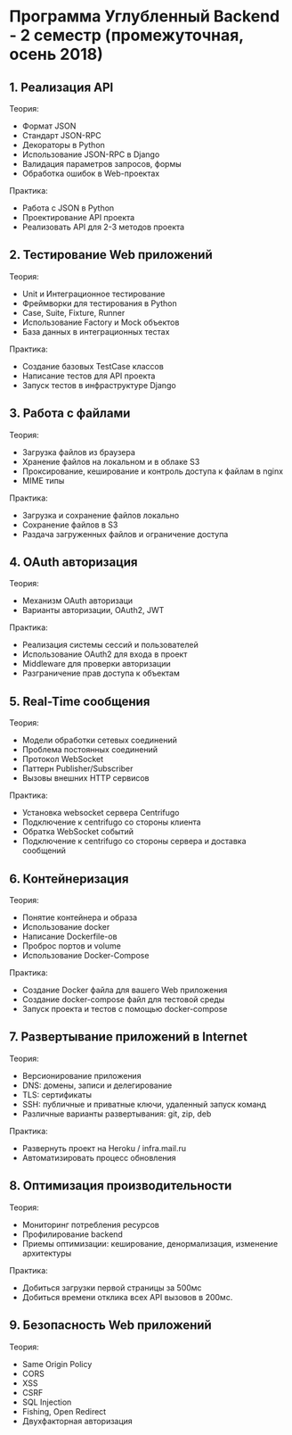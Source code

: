 # Программа Углубленный Backend - 2 семестр (промежуточная, осень 2018)

## 1. Реализация API

Теория:
- Формат JSON
- Стандарт JSON-RPC
- Декораторы в Python
- Использование JSON-RPC в Django
- Валидация параметров запросов, формы
- Обработка ошибок в Web-проектах

Практика:
- Работа с JSON в Python
- Проектирование API проекта
- Реализовать API для 2-3 методов проекта


## 2. Тестирование Web приложений

Теория:
- Unit и Интеграционное тестирование
- Фреймворки для тестирования в Python
- Case, Suite, Fixture, Runner
- Использование Factory и Mock объектов
- База данных в интеграционных тестах

Практика:
- Создание базовых TestCase классов
- Написание тестов для API проекта
- Запуск тестов в инфраструктуре Django


## 3. Работа с файлами

Теория:
- Загрузка файлов из браузера
- Хранение файлов на локальном и в облаке S3
- Проксирование, кеширование и контроль доступа к файлам в nginx
- MIME типы

Практика:
- Загрузка и сохранение файлов локально
- Сохранение файлов в S3
- Раздача загруженных файлов и ограничение доступа


## 4. OAuth авторизация

Теория:
- Механизм OAuth авторизаци
- Варианты авторизации, OAuth2, JWT

Практика:
- Реализация системы сессий и пользователей
- Использование OAuth2 для входа в проект
- Middleware для проверки авторизации
- Разграничение прав доступа к объектам


## 5. Real-Time сообщения

Теория:
- Модели обработки сетевых соединений
- Проблема постоянных соединений
- Протокол WebSocket
- Паттерн Publisher/Subscriber
- Вызовы внешних HTTP сервисов

Практика:
- Установка websocket сервера Centrifugo
- Подключение к centrifugo со стороны клиента
- Обратка WebSocket событий
- Подключение к centrifugo со стороны сервера и доставка сообщений


## 6. Контейнеризация

Теория:
- Понятие контейнера и образа
- Использование docker
- Написание Dockerfile-ов
- Проброс портов и volume
- Использование Docker-Compose

Практика:
- Создание Docker файла для вашего Web приложения
- Создание docker-compose файл для тестовой среды
- Запуск проекта и тестов с помощью docker-compose

## 7. Развертывание приложений в Internet

Теория:
- Версионирование приложения
- DNS: домены, записи и делегирование
- TLS: сертификаты
- SSH: публичные и приватные ключи, удаленный запуск команд
- Различные варианты развертывания: git, zip, deb

Практика:
- Развернуть проект на Heroku / infra.mail.ru
- Автоматизировать процесс обновления

## 8. Оптимизация производительности

Теория:
- Мониторинг потребления ресурсов
- Профилирование backend
- Приемы оптимизации: кеширование, денормализация, изменение архитектуры

Практика:
- Добиться загрузки первой страницы за 500мс
- Добиться времени отклика всех API вызовов в 200мс.

## 9. Безопасность Web приложений 

Теория:
- Same Origin Policy
- CORS
- XSS
- CSRF
- SQL Injection
- Fishing, Open Redirect
- Двухфакторная авторизация
